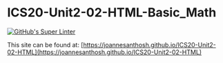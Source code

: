 # ICS20-Unit2-02-HTML-Basic_Math
[![GitHub's Super Linter](https://github.com/joannesanthosh/ICS20-Unit2-02-HTML/workflows/GitHub's%20Super%20Linter/badge.svg)](https://github.com/joannesanthosh/ICS20-Unit2-02-HTML/actions)



This site can be found at: [https://joannesanthosh.github.io/ICS20-Unit2-02-HTML](https://joannesanthosh.github.io/ICS20-Unit2-02-HTML)
